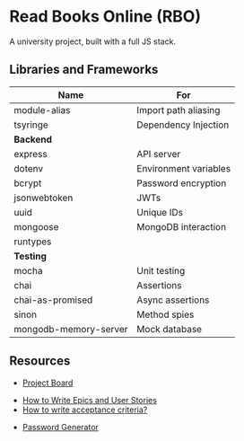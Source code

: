 # Read Books Online (RBO)

A university project, built with a full JS stack.

## Libraries and Frameworks

| Name                  | For                   |
| --------------------- | --------------------- |
| module-alias          | Import path aliasing  |
| tsyringe              | Dependency Injection  |
| **Backend**           |
| express               | API server            |
| dotenv                | Environment variables |
| bcrypt                | Password encryption   |
| jsonwebtoken          | JWTs                  |
| uuid                  | Unique IDs            |
| mongoose              | MongoDB interaction   |
| runtypes              |
| **Testing**           |
| mocha                 | Unit testing          |
| chai                  | Assertions            |
| chai-as-promised      | Async assertions      |
| sinon                 | Method spies          |
| mongodb-memory-server | Mock database         |

## Resources

- [Project Board](https://b8022626.atlassian.net/jira/software/c/projects/RBO/issues)

* [How to Write Epics and User Stories](https://productcoalition.com/how-to-write-epics-and-user-stories-best-practice-1de5b983900)
* [How to write acceptance criteria?](https://productcoalition.com/how-to-write-acceptance-criteria-e2be975f92a3)

- [Password Generator](https://www.grc.com/passwords.htm)
